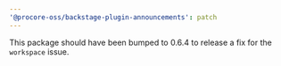 ```yaml
---
'@procore-oss/backstage-plugin-announcements': patch
---
```


This package should have been bumped to 0.6.4 to release a fix for the `workspace` issue.
